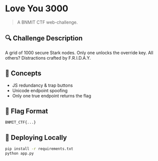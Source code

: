 # Love You 3000

> A BNMIT CTF web-challenge.

## 🔍 Challenge Description
A grid of 1000 secure Stark nodes. Only one unlocks the override key. All others? Distractions crafted by F.R.I.D.A.Y.

## 🧩 Concepts
- JS redundancy & trap buttons
- Unicode endpoint spoofing 
- Only one true endpoint returns the flag

## 🏁 Flag Format
`BNMIT_CTF{...}`

## 🚀 Deploying Locally

```bash
pip install -r requirements.txt
python app.py
